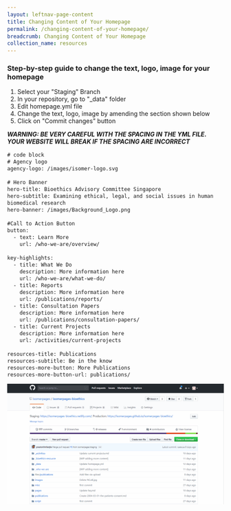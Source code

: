 ```yaml
---
layout: leftnav-page-content
title: Changing Content of Your Homepage 
permalink: /changing-content-of-your-homepage/
breadcrumb: Changing Content of Your Homepage 
collection_name: resources
---
```


### **Step-by-step guide to change the text, logo, image for your homepage**
1. Select your "Staging" Branch
2. In your repository, go to "_data" folder
3. Edit homepage.yml file
4. Change the text, logo, image by amending the section shown below
5. Click on "Commit changes" button

***WARNING: BE VERY CAREFUL WITH THE SPACING IN THE YML FILE. YOUR WEBSITE WILL BREAK IF THE SPACING ARE INCORRECT***

```
# code block
# Agency logo
agency-logo: /images/isomer-logo.svg

# Hero Banner
hero-title: Bioethics Advisory Committee Singapore
hero-subtitle: Examining ethical, legal, and social issues in human biomedical research
hero-banner: /images/Background_Logo.png

#Call to Action Button
button:
  - text: Learn More
    url: /who-we-are/overview/
    
key-highlights:
  - title: What We Do
    description: More information here
    url: /who-we-are/what-we-do/
  - title: Reports
    description: More information here
    url: /publications/reports/
  - title: Consultation Papers
    description: More information here
    url: /publications/consultation-papers/
  - title: Current Projects
    description: More information here
    url: /activities/current-projects

resources-title: Publications
resources-subtitle: Be in the know
resources-more-button: More Publications
resources-more-button-url: publications/

```

![Changing Content of Your Homepage](/images/resources/changing-content-of-your-homepage.gif)
